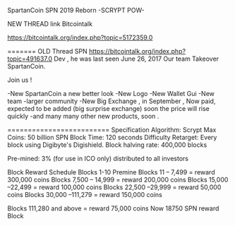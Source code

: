 SpartanCoin SPN 2019 Reborn  -SCRYPT POW-

NEW THREAD link Bitcointalk

https://bitcointalk.org/index.php?topic=5172359.0


=======
OLD Thread SPN https://bitcointalk.org/index.php?topic=491637.0
Dev , he was last seen June 26, 2017
Our team Takeover SpartanCoin.

Join us !

-New SpartanCoin a new better look
-New Logo
-New Wallet Gui
-New team 
-larger community
-New Big Exchange , in September  , Now paid, expected to be added (big surprise  exchange)
soon the price will rise quickly
-and many many other new products, soon .

=========================
Specification
Algorithm: Scrypt
Max Coins: 50 billion SPN
Block Time: 120 seconds
Difficulty Retarget: Every block using Digibyte's Digishield.
Block halving rate: 400,000 blocks

Pre-mined: 3% (for use in ICO only) distributed to all investors

Block Reward Schedule
Blocks 1-10 Premine
Blocks 11 – 7,499 = reward 300,000 coins
Blocks 7,500 – 14,999 = reward 200,000 coins
Blocks 15,000 –22,499 = reward 100,000 coins
Blocks 22,500 –29,999 = reward 50,000 coins
Blocks 30,000 –111,279 = reward 150,000 coins

Blocks 111,280 and above = reward 75,000 coins
Now 18750 SPN reward Block

